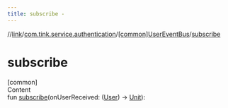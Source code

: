 ```yaml
---
title: subscribe -
---
```

//[link](../../index.md)/[com.tink.service.authentication](../index.md)/[[common]UserEventBus](index.md)/[subscribe](subscribe.md)



# subscribe  
[common]  
Content  
fun [subscribe](subscribe.md)(onUserReceived: ([User](../../com.tink.model.user/[common]-user/index.md)) -> [Unit](https://kotlinlang.org/api/latest/jvm/stdlib/kotlin/-unit/index.html)): <ERROR CLASS>  



